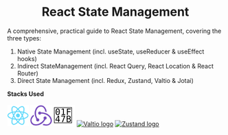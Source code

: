 <div align="center">

<h1>React State Management</h1>

</div>

A comprehensive, practical guide to React State Management, covering the three types:

1. Native State Management (incl. useState, useReducer & useEffect hooks)
2. Indirect StateManagement (incl. React Query, React Location & React Router)
3. Direct State Management (incl. Redux, Zustand, Valtio & Jotai)

<strong>Stacks Used</strong><br>
<br>
<a target="_blank" rel="noopener noreferrer" href="https://github.com/devicons/devicon/blob/master/icons/react/react-original.svg"><img src="https://github.com/devicons/devicon/blob/master/icons/react/react-original.svg" alt="React logo" width="50" height="50" style="max-width:100%;"></a>
<a target="_blank" rel="noopener noreferrer" href="https://github.com/devicons/devicon/blob/master/icons/redux/redux-original.svg"><img src="https://github.com/devicons/devicon/blob/master/icons/redux/redux-original.svg" alt="Redux logo" width="50" height="50" style="max-width:100%;"></a>
<a target="_blank" rel="noopener noreferrer" href="https://github.com/pmndrs/jotai/blob/main/website/static/favicon.svg"><img src="https://github.com/pmndrs/jotai/blob/main/website/static/favicon.svg" alt="Jotai logo" width="50" height="50" style="max-width:100%;"></a>
<a target="_blank" rel="noopener noreferrer" href="https://raw.githubusercontent.com/pmndrs/valtio/main/website/public/favicon.ico"><img src="https://raw.githubusercontent.com/pmndrs/valtio/main/website/public/favicon.ico" alt="Valtio logo" width="50" height="50" style="max-width:100%;"></a>
<a target="_blank" rel="noopener noreferrer" href="https://raw.githubusercontent.com/pmndrs/zustand/main/examples/demo/public/favicon.ico"><img src="https://raw.githubusercontent.com/pmndrs/zustand/main/examples/demo/public/favicon.ico" alt="Zustand logo" width="50" height="50" style="max-width:100%;"></a>
